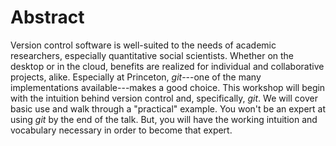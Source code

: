 # Abstract

Version control software is well-suited to the needs of academic researchers,
especially quantitative social scientists. Whether on the desktop or in the
cloud, benefits are realized for individual and collaborative projects,
alike. Especially at Princeton, *git*---one of the many implementations
available---makes a good choice. This workshop will begin with the intuition
behind version control and, specifically, *git*. We will cover basic use and
walk through a "practical" example. You won't be an expert at using *git* by the
end of the talk. But, you will have the working intuition and vocabulary
necessary in order to become that expert.
